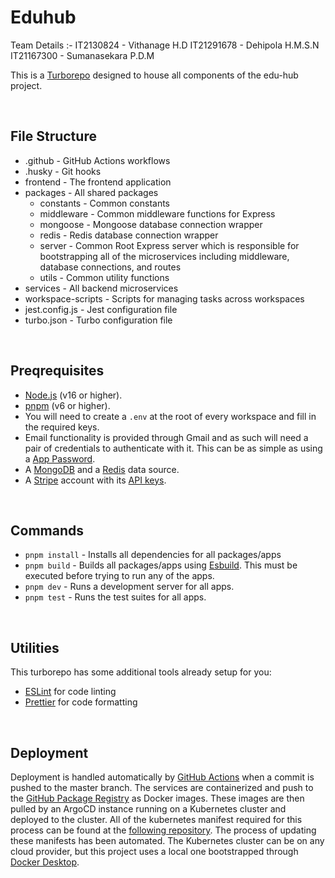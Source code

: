 # Eduhub

Team Details :- 
IT2130824 - Vithanage H.D
IT21291678 - Dehipola H.M.S.N
IT21167300 - Sumanasekara P.D.M

This is a [Turborepo](https://turbo.build/repo) designed to house all components of the edu-hub project.

</br>

## File Structure

- .github - GitHub Actions workflows
- .husky - Git hooks
- frontend - The frontend application
- packages - All shared packages
  - constants - Common constants
  - middleware - Common middleware functions for Express
  - mongoose - Mongoose database connection wrapper
  - redis - Redis database connection wrapper
  - server - Common Root Express server which is responsible for bootstrapping all of the microservices including middleware, database connections, and routes
  - utils - Common utility functions
- services - All backend microservices
- workspace-scripts - Scripts for managing tasks across workspaces
- jest.config.js - Jest configuration file
- turbo.json - Turbo configuration file

</br>

## Preqrequisites

- [Node.js](https://nodejs.org/en/) (v16 or higher).
- [pnpm](https://pnpm.io) (v6 or higher).
- You will need to create a `.env` at the root of every workspace and fill in the required keys.
- Email functionality is provided through Gmail and as such will need a pair of credentials to authenticate with it. This can be as simple as using a [App Password](https://support.google.com/accounts/answer/185833?hl=en).
- A [MongoDB](https://www.mongodb.com/) and a [Redis](https://redis.io/) data source.
- A [Stripe](https://stripe.com/) account with its [API keys](https://stripe.com/docs/keys).

</br>

## Commands

- `pnpm install` - Installs all dependencies for all packages/apps
- `pnpm build` - Builds all packages/apps using [Esbuild](https://esbuild.github.io/). This must be executed before trying to run any of the apps.
- `pnpm dev` - Runs a development server for all apps.
- `pnpm test` - Runs the test suites for all apps.

</br>

## Utilities

This turborepo has some additional tools already setup for you:

- [ESLint](https://eslint.org/) for code linting
- [Prettier](https://prettier.io) for code formatting

</br>

## Deployment

Deployment is handled automatically by [GitHub Actions](.github\workflows\release.yml) when a commit is pushed to the master branch. The services are containerized and push to the [GitHub Package Registry](https://github.com/features/packages) as Docker images. These images are then pulled by an ArgoCD instance running on a Kubernetes cluster and deployed to the cluster. All of the kubernetes manifest required for this process can be found at the [following repository](https://github.com/Akalanka47000/pharmaceutical-kube-config). The process of updating these manifests has been automated. The Kubernetes cluster can be on any cloud provider, but this project uses a local one bootstrapped through [Docker Desktop](https://www.docker.com/products/docker-desktop).
